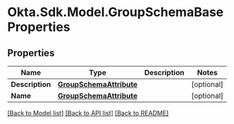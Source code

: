 # Okta.Sdk.Model.GroupSchemaBaseProperties
## Properties

Name | Type | Description | Notes
------------ | ------------- | ------------- | -------------
**Description** | [**GroupSchemaAttribute**](GroupSchemaAttribute.md) |  | [optional] 
**Name** | [**GroupSchemaAttribute**](GroupSchemaAttribute.md) |  | [optional] 

[[Back to Model list]](../README.md#documentation-for-models) [[Back to API list]](../README.md#documentation-for-api-endpoints) [[Back to README]](../README.md)

